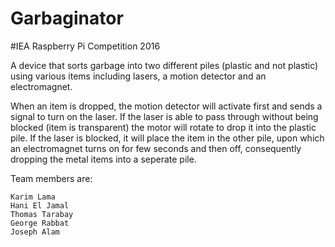 # Garbaginator
#IEA Raspberry Pi Competition 2016

A device that sorts garbage into two different piles (plastic and not plastic) using various items including lasers, a motion detector and an electromagnet.

When an item is dropped, the motion detector will activate first and sends a signal to turn on the laser. If the laser is able to pass through without being blocked (item is transparent) the motor will rotate to drop it into the plastic pile. If the laser is blocked, it will place the item in the other pile, upon which an electromagnet turns on for few seconds and then off, consequently dropping the metal items into a seperate pile.

Team members are:

    Karim Lama
    Hani El Jamal
    Thomas Tarabay
    George Rabbat
    Joseph Alam
